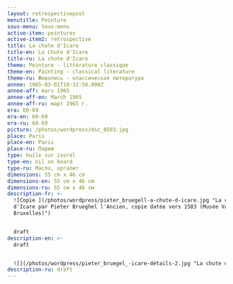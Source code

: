 ```yaml
---
layout: retrospectivepost
menutitle: Peinture
sous-menu: Sous-menu
active-item: peintures
active-item2: retrospective
title: La chute d'Icare
title-en: La Chute d'Icare
title-ru: La chute d'Icare
theme: Peinture - littérature classique
theme-en: Painting - classical literature
theme-ru: Живопись - классическая литература
annee: 1965-03-01T10:32:50.000Z
annee-aff: mars 1965
annee-aff-en: March 1965
annee-aff-ru: март 1965 г.
era: 60-69
era-en: 60-69
era-ru: 60-69
picture: /photos/wordpress/dsc_0503.jpg
place: Paris
place-en: Paris
place-ru: Париж
type: huile sur isorel
type-en: oil on board
type-ru: Масло, оргалит
dimensions: 55 cm x 46 cm
dimensions-en: 55 cm x 46 cm
dimensions-ru: 55 см x 46 см
description-fr: >-
  ![Copie ](/photos/wordpress/pieter_bruegell-a-chute-d-icare.jpg "La chute
  d'Icare par Pieter Brueghel l'Ancien, copie datée vers 1583 (Musée Van Buuren,
  Bruxelles)")


  draft
description-en: >-
  draft


  ![](/photos/wordpress/pieter_bruegel_-icare-détails-2.jpg "La chute d'Icare par Pieter Brueghel l'Ancien, copie, détail.")
description-ru: draft
---
```


